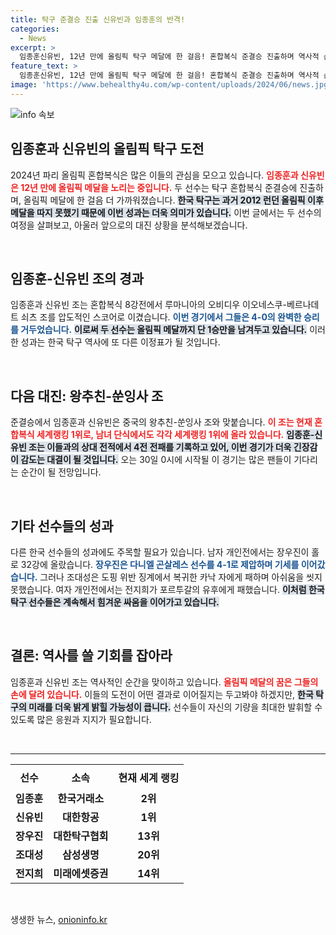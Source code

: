 ```yaml
---
title: 탁구 준결승 진출 신유빈과 임종훈의 반격!
categories:
  - News
excerpt: >
  임종훈신유빈, 12년 만에 올림픽 탁구 메달에 한 걸음! 혼합복식 준결승 진출하며 역사적 순간을 눈앞에 두고 있습니다. 상대는 세계 1위 쌍둥이 조! 과연 이들은 기적을 이룰 수 있을까요?
feature_text: >
  임종훈신유빈, 12년 만에 올림픽 탁구 메달에 한 걸음! 혼합복식 준결승 진출하며 역사적 순간을 눈앞에 두고 있습니다. 상대는 세계 1위 쌍둥이 조! 과연 이들은 기적을 이룰 수 있을까요?
image: 'https://www.behealthy4u.com/wp-content/uploads/2024/06/news.jpg'
---
```


<p><img src="https://www.behealthy4u.com/wp-content/uploads/2024/06/news.jpg" alt="info 속보" /></p>

<h2 data-ke-size="size26">임종훈과 신유빈의 올림픽 탁구 도전</h2>

<p data-ke-size="size16">2024년 파리 올림픽 혼합복식은 많은 이들의 관심을 모으고 있습니다. <b><span style="color: #ee2323;">임종훈과 신유빈은 12년 만에 올림픽 메달을 노리는 중입니다.</span></b> 두 선수는 탁구 혼합복식 준결승에 진출하며, 올림픽 메달에 한 걸음 더 가까워졌습니다. <b><span style="background-color: #21538527;">한국 탁구는 과거 2012 런던 올림픽 이후 메달을 따지 못했기 때문에 이번 성과는 더욱 의미가 있습니다.</span></b> 이번 글에서는 두 선수의 여정을 살펴보고, 아울러 앞으로의 대진 상황을 분석해보겠습니다.</p>

<p data-ke-size="size16">&nbsp;</p>

<h2 data-ke-size="size26">임종훈-신유빈 조의 경과</h2>

<p data-ke-size="size16">임종훈과 신유빈 조는 혼합복식 8강전에서 루마니아의 오비디우 이오네스쿠-베르나데트 쇠츠 조를 압도적인 스코어로 이겼습니다. <b><span style="color: #1a5490;">이번 경기에서 그들은 4-0의 완벽한 승리를 거두었습니다.</span></b> <b><span style="background-color: #21538527;">이로써 두 선수는 올림픽 메달까지 단 1승만을 남겨두고 있습니다.</span></b> 이러한 성과는 한국 탁구 역사에 또 다른 이정표가 될 것입니다.</p>

<p data-ke-size="size16">&nbsp;</p>

<h2 data-ke-size="size26">다음 대진: 왕추친-쑨잉사 조</h2>

<p data-ke-size="size16">준결승에서 임종훈과 신유빈은 중국의 왕추친-쑨잉사 조와 맞붙습니다. <b><span style="color: #ee2323;">이 조는 현재 혼합복식 세계랭킹 1위로, 남녀 단식에서도 각각 세계랭킹 1위에 올라 있습니다.</span></b> <b><span style="background-color: #21538527;">임종훈-신유빈 조는 이들과의 상대 전적에서 4전 전패를 기록하고 있어, 이번 경기가 더욱 긴장감이 감도는 대결이 될 것입니다.</span></b> 오는 30일 0시에 시작될 이 경기는 많은 팬들이 기다리는 순간이 될 전망입니다.</p>

<p data-ke-size="size16">&nbsp;</p>

<h2 data-ke-size="size26">기타 선수들의 성과</h2>

<p data-ke-size="size16">다른 한국 선수들의 성과에도 주목할 필요가 있습니다. 남자 개인전에서는 장우진이 홀로 32강에 올랐습니다. <b><span style="color: #1a5490;">장우진은 다니엘 곤살레스 선수를 4-1로 제압하며 기세를 이어갔습니다.</span></b> 그러나 조대성은 도핑 위반 징계에서 복귀한 카낙 자에게 패하며 아쉬움을 씻지 못했습니다. 여자 개인전에서는 전지희가 포르투갈의 유후에게 패했습니다. <b><span style="background-color: #21538527;">이처럼 한국 탁구 선수들은 계속해서 힘겨운 싸움을 이어가고 있습니다.</span></b></p>

<p data-ke-size="size16">&nbsp;</p>

<h2 data-ke-size="size26">결론: 역사를 쓸 기회를 잡아라</h2>

<p data-ke-size="size16">임종훈과 신유빈 조는 역사적인 순간을 맞이하고 있습니다. <b><span style="color: #ee2323;">올림픽 메달의 꿈은 그들의 손에 달려 있습니다.</span></b> 이들의 도전이 어떤 결과로 이어질지는 두고봐야 하겠지만, <b><span style="background-color: #21538527;">한국 탁구의 미래를 더욱 밝게 밝힐 가능성이 큽니다.</span></b> 선수들이 자신의 기량을 최대한 발휘할 수 있도록 많은 응원과 지지가 필요합니다.</p>

<p data-ke-size="size16">&nbsp;</p>

<hr>

<table style="width:100%; border-collapse: collapse;">
<tr>
    <th style="text-align: center; height: 40px;"><b>선수</b></th>
    <th style="text-align: center; height: 40px;"><b>소속</b></th>
    <th style="text-align: center; height: 40px;"><b>현재 세계 랭킹</b></th>
</tr>
<tr>
    <td style="text-align: center; height: 17px;"><b>임종훈</b></td>
    <td style="text-align: center; height: 17px;"><b>한국거래소</b></td>
    <td style="text-align: center; height: 17px;"><b>2위</b></td>
</tr>
<tr>
    <td style="text-align: center; height: 17px;"><b>신유빈</b></td>
    <td style="text-align: center; height: 17px;"><b>대한항공</b></td>
    <td style="text-align: center; height: 17px;"><b>1위</b></td>
</tr>
<tr>
    <td style="text-align: center; height: 17px;"><b>장우진</b></td>
    <td style="text-align: center; height: 17px;"><b>대한탁구협회</b></td>
    <td style="text-align: center; height: 17px;"><b>13위</b></td>
</tr>
<tr>
    <td style="text-align: center; height: 17px;"><b>조대성</b></td>
    <td style="text-align: center; height: 17px;"><b>삼성생명</b></td>
    <td style="text-align: center; height: 17px;"><b>20위</b></td>
</tr>
<tr>
    <td style="text-align: center; height: 17px;"><b>전지희</b></td>
    <td style="text-align: center; height: 17px;"><b>미래에셋증권</b></td>
    <td style="text-align: center; height: 17px;"><b>14위</b></td>
</tr>
</table>

<p data-ke-size="size16">&nbsp;</p>
생생한 뉴스, <a href="https://onioninfo.kr" rel="dofollow">onioninfo.kr</a>


